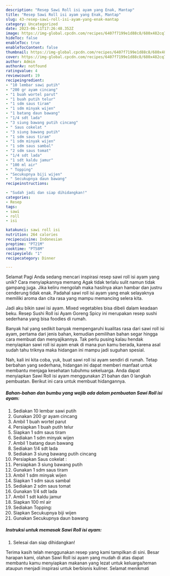 ```yaml
---
description: "Resep Sawi Roll isi ayam yang Enak, Mantap"
title: "Resep Sawi Roll isi ayam yang Enak, Mantap"
slug: 43-resep-sawi-roll-isi-ayam-yang-enak-mantap
category: Uncategorized
date: 2023-06-11T17:26:48.352Z
image: https://img-global.cpcdn.com/recipes/6407f7199e1d88c8/680x482cq70/sawi-roll-isi-ayam-foto-resep-utama.jpg
hideToc: false
enableToc: true
enableTocContent: false
thumbnail: https://img-global.cpcdn.com/recipes/6407f7199e1d88c8/680x482cq70/sawi-roll-isi-ayam-foto-resep-utama.jpg
cover: https://img-global.cpcdn.com/recipes/6407f7199e1d88c8/680x482cq70/sawi-roll-isi-ayam-foto-resep-utama.jpg
author: Admin
authorAv: notfound
ratingvalue: 4
reviewcount: 19
recipeingredient:
- "10 lembar sawi putih"
- "200 gr ayam cincang"
- "1 buah wortel parut"
- "1 buah putih telur"
- "1 sdm saus tiram"
- "1 sdm minyak wijen"
- "1 batang daun bawang"
- "1/4 sdt lada"
- "3 siung bawang putih cincang"
- " Saus cokelat "
- "3 siung bawang putih"
- "1 sdm saus tiram"
- "1 sdm minyak wijen"
- "1 sdm saus sambal"
- "2 sdm saus tomat"
- "1/4 sdt lada"
- "1 sdt kaldu jamur"
- "100 ml air"
- " Topping"
- "Secukupnya biji wijen"
- " Secukupnya daun bawang"
recipeinstructions:

- "Sudah jadi dan siap dihidangkan!"
categories:
- Resep
tags:
- sawi
- roll
- isi

katakunci: sawi roll isi 
nutrition: 264 calories
recipecuisine: Indonesian
preptime: "PT21M"
cooktime: "PT58M"
recipeyield: "1"
recipecategory: Dinner

---
```



Selamat Pagi Anda sedang mencari inspirasi resep sawi roll isi ayam yang unik? Cara menyiapkannya memang Agak tidak terlalu sulit namun tidak gampang juga. Jika keliru mengolah maka hasilnya akan hambar dan justru cenderung tidak enak. Padahal sawi roll isi ayam yang enak selayaknya memiliki aroma dan cita rasa yang mampu memancing selera kita.


Jadi aku bikin sawi isi ayam. Mixed vegetables bisa dibeli dalam keadaan beku. Resep Sushi Roll isi Ayam Goreng Spicy ini merupakan resep sushi sederhana yang bisa foodies di rumah.

Banyak hal yang sedikit banyak mempengaruhi kualitas rasa dari sawi roll isi ayam, pertama dari jenis bahan, kemudian pemilihan bahan segar hingga cara membuat dan menyajikannya. Tak perlu pusing kalau hendak menyiapkan sawi roll isi ayam enak di mana pun kamu berada, karena asal sudah tahu triknya maka hidangan ini mampu jadi suguhan spesial.


Nah, kali ini kita coba, yuk, buat sawi roll isi ayam sendiri di rumah. Tetap berbahan yang sederhana, hidangan ini dapat memberi manfaat untuk membantu menjaga kesehatan tubuhmu sekeluarga. Anda dapat menyiapkan Sawi Roll isi ayam menggunakan 21 bahan dan 0 langkah pembuatan. Berikut ini cara untuk membuat hidangannya.

<!--inarticleads1-->

##### Bahan-bahan dan bumbu yang wajib ada dalam pembuatan Sawi Roll isi ayam:

1. Sediakan 10 lembar sawi putih
1. Gunakan 200 gr ayam cincang
1. Ambil 1 buah wortel parut
1. Persiapkan 1 buah putih telur
1. Siapkan 1 sdm saus tiram
1. Sediakan 1 sdm minyak wijen
1. Ambil 1 batang daun bawang
1. Sediakan 1/4 sdt lada
1. Sediakan 3 siung bawang putih cincang
1. Persiapkan  Saus cokelat :
1. Persiapkan 3 siung bawang putih
1. Gunakan 1 sdm saus tiram
1. Ambil 1 sdm minyak wijen
1. Siapkan 1 sdm saus sambal
1. Sediakan 2 sdm saus tomat
1. Gunakan 1/4 sdt lada
1. Ambil 1 sdt kaldu jamur
1. Siapkan 100 ml air
1. Sediakan  Topping:
1. Siapkan Secukupnya biji wijen
1. Gunakan  Secukupnya daun bawang




<!--inarticleads2-->

##### Instruksi untuk memasak Sawi Roll isi ayam:


1. Selesai dan siap dihidangkan!



Terima kasih telah menggunakan resep yang kami tampilkan di sini. Besar harapan kami, olahan Sawi Roll isi ayam yang mudah di atas dapat membantu kamu menyiapkan makanan yang lezat untuk keluarga/teman ataupun menjadi inspirasi untuk berbisnis kuliner. Selamat menikmati
